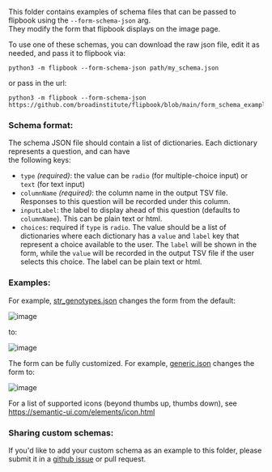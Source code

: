 This folder contains examples of schema files that can be passed to flipbook using the `--form-schema-json` arg.   
They modify the form that flipbook displays on the image page.  

To use one of these schemas, you can download the raw json file, edit it as needed, and pass it to flipbook via: 
```
python3 -m flipbook --form-schema-json path/my_schema.json
```
or pass in the url: 
```
python3 -m flipbook --form-schema-json https://github.com/broadinstitute/flipbook/blob/main/form_schema_examples/str_genotypes.json
```

### Schema format:

The schema JSON file should contain a list of dictionaries. Each dictionary represents a question, and can have   
the following keys:

- `type` *(required)*: the value can be `radio` (for multiple-choice input) or `text` (for text input)
- `columnName` *(required)*: the column name in the output TSV file. Responses to this question will be recorded under this column.  
- `inputLabel`: the label to display ahead of this question (defaults to `columnName`). This can be plain text or html.
- `choices`: required if `type` is `radio`. The value should be a list of dictionaries where each dictionary has a `value` and `label` key that represent a choice available to the user. 
   The `label` will be shown in the form, while the `value` will be recorded in the output TSV file if the user selects this choice. The label can be plain text or html.


### Examples:

For example, [str_genotypes.json](https://github.com/broadinstitute/flipbook/blob/main/form_schema_examples/str_genotypes.json)
changes the form from the default:

![image](https://user-images.githubusercontent.com/6240170/118541214-733a4580-b71f-11eb-9348-27c3c94a20ff.png)

to:

![image](https://user-images.githubusercontent.com/6240170/118540459-9adcde00-b71e-11eb-814c-b9063eab1957.png)


The form can be fully customized. For example, [generic.json](https://github.com/broadinstitute/flipbook/blob/main/form_schema_examples/generic.json)
changes the form to:

![image](https://user-images.githubusercontent.com/6240170/118543032-c3b2a280-b721-11eb-8651-258a378e7bbc.png)

For a list of supported icons (beyond thumbs up, thumbs down), see
https://semantic-ui.com/elements/icon.html


### Sharing custom schemas:

If you'd like to add your custom schema as an example to this folder, please submit it in a [github issue](https://github.com/broadinstitute/flipbook/issues) or pull request.
